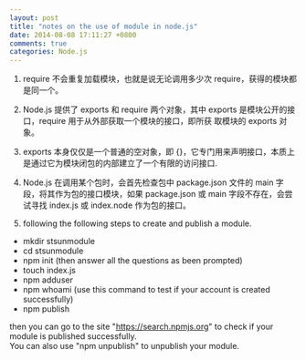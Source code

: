 ```yaml
---
layout: post
title: "notes on the use of module in node.js"
date: 2014-08-08 17:11:27 +0800
comments: true
categories: Node.js
---
```

1. require 不会重复加载模块，也就是说无论调用多少次 require，获得的模块都是同一个。  

2. Node.js 提供了 exports 和 require 两个对象，其中 exports 是模块公开的接口，require 用于从外部获取一个模块的接口，即所获取模块的 exports 对象。   
3. exports 本身仅仅是一个普通的空对象，即 {}，它专门用来声明接口，本质上是通过它为模块闭包的内部建立了一个有限的访问接口.   
4. Node.js 在调用某个包时，会首先检查包中 package.json 文件的 main 字段，将其作为包的接口模块，如果 package.json 或 main 字段不存在，会尝试寻找 index.js 或 index.node 作为包的接口。5. following the following steps to create and publish a module. 

* mkdir stsunmodule  
* cd stsunmodule  
* npm init  (then answer all the questions as been prompted)    
* touch index.js   
* npm adduser  
* npm whoami  (use this command to test if your account is created successfully)   
* npm publish   
then you can go to the site "https://search.npmjs.org" to check if your module is published successfully.  
You can also use "npm unpublish" to unpublish your module.  